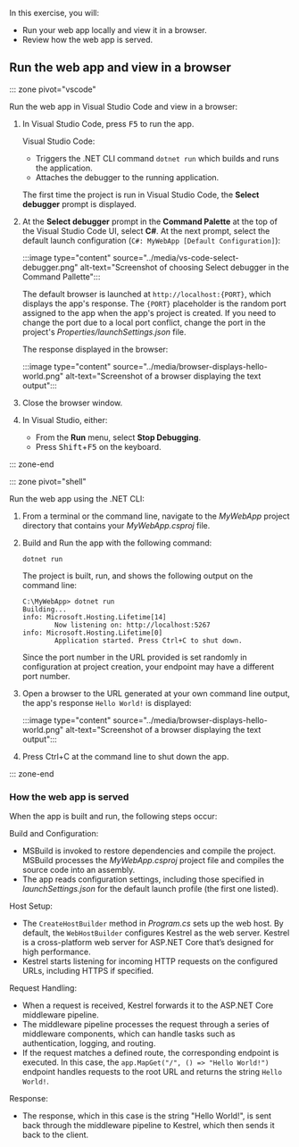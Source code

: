 In this exercise, you will:

- Run your web app locally and view it in a browser.
- Review how the web app is served.


## Run the web app and view in a browser

::: zone pivot="vscode"

Run the web app in Visual Studio Code and view in a browser:

1. In Visual Studio Code, press <kbd>F5</kbd> to run the app. 

    Visual Studio Code:
    
    - Triggers the .NET CLI command `dotnet run` which builds and runs the application.
    - Attaches the debugger to the running application.

    The first time the project is run in Visual Studio Code, the **Select debugger** prompt is displayed.

1. At the **Select debugger** prompt in the **Command Palette** at the top of the Visual Studio Code UI, select **C#**. At the next prompt, select the default launch configuration (`C#: MyWebApp [Default Configuration]`):

    :::image type="content" source="../media/vs-code-select-debugger.png" alt-text="Screenshot of choosing Select debugger in the Command Pallette":::

    The default browser is launched at `http://localhost:{PORT}`, which displays the app's response. The `{PORT}` placeholder is the random port assigned to the app when the app's project is created. If you need to change the port due to a local port conflict, change the port in the project's *Properties/launchSettings.json* file.

    The response displayed in the browser:

    :::image type="content" source="../media/browser-displays-hello-world.png" alt-text="Screenshot of a browser displaying the text output":::

1. Close the browser window.

1. In Visual Studio, either:

    - From the **Run** menu, select **Stop Debugging**.
    - Press <kbd>Shift</kbd>+<kbd>F5</kbd> on the keyboard.

::: zone-end

::: zone pivot="shell"

Run the web app using the .NET CLI:

1. From a terminal or the command line, navigate to the *MyWebApp* project directory that contains your *MyWebApp.csproj* file.

1. Build and Run the app with the following command:

    ```dotnetcli
    dotnet run
    ```

    The project is built, run, and shows the following output on the command line:

    ```output
    C:\MyWebApp> dotnet run
    Building...
    info: Microsoft.Hosting.Lifetime[14]
            Now listening on: http://localhost:5267
    info: Microsoft.Hosting.Lifetime[0]
            Application started. Press Ctrl+C to shut down.
    ```

    Since the port number in the URL provided is set randomly in configuration at project creation, your endpoint may have a different port number.

1. Open a browser to the URL generated at your own command line output, the app's response `Hello World!` is displayed:

    :::image type="content" source="../media/browser-displays-hello-world.png" alt-text="Screenshot of a browser displaying the text output":::

1. Press Ctrl+C at the command line to shut down the app.

::: zone-end

### How the web app is served

When the app is built and run, the following steps occur:

Build and Configuration:

- MSBuild is invoked to restore dependencies and compile the project. MSBuild processes the *MyWebApp.csproj* project file and compiles the source code into an assembly.
- The app reads configuration settings, including those specified in *launchSettings.json* for the default launch profile (the first one listed).

Host Setup:

- The `CreateHostBuilder` method in *Program.cs* sets up the web host. By default, the `WebHostBuilder` configures Kestrel as the web server. Kestrel is a cross-platform web server for ASP.NET Core that’s designed for high performance.
- Kestrel starts listening for incoming HTTP requests on the configured URLs, including HTTPS if specified.

Request Handling:

- When a request is received, Kestrel forwards it to the ASP.NET Core middleware pipeline.
- The middleware pipeline processes the request through a series of middleware components, which can handle tasks such as authentication, logging, and routing.
- If the request matches a defined route, the corresponding endpoint is executed. In this case, the `app.MapGet("/", () => "Hello World!")` endpoint handles requests to the root URL and returns the string `Hello World!`.

Response:

- The response, which in this case is the string "Hello World!", is sent back through the middleware pipeline to Kestrel, which then sends it back to the client.